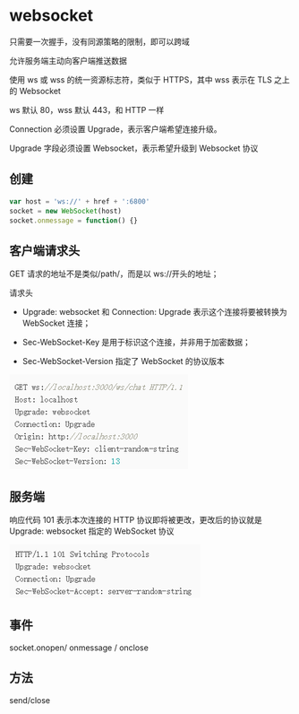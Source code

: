 # websocket

只需要一次握手，没有同源策略的限制，即可以跨域

允许服务端主动向客户端推送数据

使用 ws 或 wss 的统一资源标志符，类似于 HTTPS，其中 wss 表示在 TLS 之上的 Websocket

ws 默认 80，wss 默认 443，和 HTTP 一样

Connection 必须设置 Upgrade，表示客户端希望连接升级。

Upgrade 字段必须设置 Websocket，表示希望升级到 Websocket 协议

## 创建

```js
var host = 'ws://' + href + ':6800'
socket = new WebSocket(host)
socket.onmessage = function() {}
```

## 客户端请求头

GET 请求的地址不是类似/path/，而是以 ws://开头的地址；

请求头

- Upgrade: websocket 和 Connection:
  Upgrade 表示这个连接将要被转换为 WebSocket 连接；

- Sec-WebSocket-Key 是用于标识这个连接，并非用于加密数据；

- Sec-WebSocket-Version 指定了 WebSocket 的协议版本

![](../images/7ccf26a09ef19afda40cdc7695dc7bef.png)

## 服务端

响应代码 101 表示本次连接的 HTTP 协议即将被更改，更改后的协议就是 Upgrade:
websocket 指定的 WebSocket 协议

![](../images/d612e00b02280eb4ada769691e29517c.png)

## 事件

socket.onopen/ onmessage / onclose

## 方法

send/close
